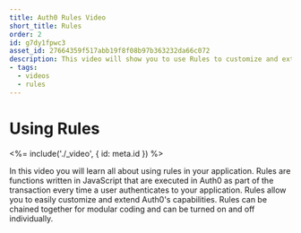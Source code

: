```yaml
---
title: Auth0 Rules Video
short_title: Rules
order: 2
id: g7dy1fpwc3
asset_id: 27664359f517abb19f8f08b97b363232da66c072
description: This video will show you to use Rules to customize and extend the Auth0 platform customize user profile, add authorization, and integrate with external services all with a few lines of JavaScript.
- tags:
  - videos
  - rules
---
```

# Using Rules

<%= include('./_video', { id: meta.id }) %>

In this video you will learn all about using rules in your application. Rules are functions written in JavaScript that are executed in Auth0 as part of the transaction every time a user authenticates to your application. Rules allow you to easily customize and extend Auth0's capabilities. Rules can be chained together for modular coding and can be turned on and off individually.

<div style="height: 50px"></div>
